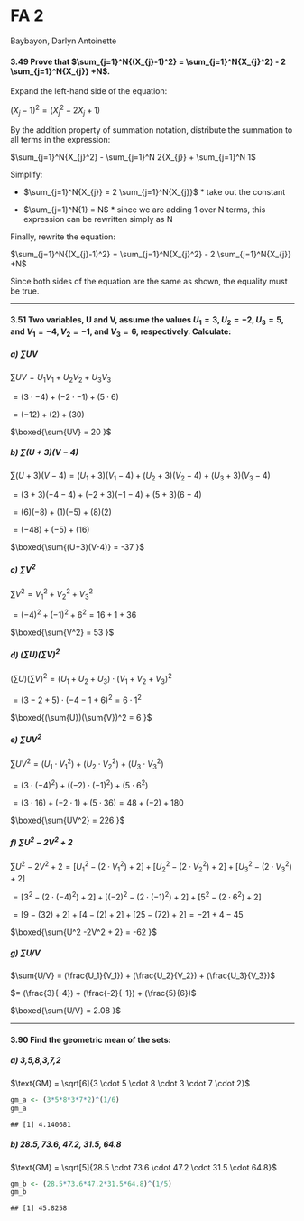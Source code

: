 FA 2
================
Baybayon, Darlyn Antoinette

#### 3.49 Prove that $\sum_{j=1}^N{(X_{j}-1)^2} = \sum_{j=1}^N{X_{j}^2} - 2 \sum_{j=1}^N{X_{j}} +N$.

Expand the left-hand side of the equation:

$(X_{j}-1)^2 = (X_{j}^2 - 2X_{j} + 1)$

By the addition property of summation notation, distribute the summation
to all terms in the expression:

$\sum_{j=1}^N{X_{j}^2} - \sum_{j=1}^N 2{X_{j}} + \sum_{j=1}^N 1$

Simplify:

- $\sum_{j=1}^N{X_{j}} = 2 \sum_{j=1}^N{X_{j}}$ \* take out the constant

- $\sum_{j=1}^N{1} = N$ \* since we are adding 1 over N terms, this
  expression can be rewritten simply as N

Finally, rewrite the equation:

$\sum_{j=1}^N{(X_{j}-1)^2} = \sum_{j=1}^N{X_{j}^2} - 2 \sum_{j=1}^N{X_{j}} +N$

Since both sides of the equation are the same as shown, the equality
must be true.

------------------------------------------------------------------------

#### 3.51 Two variables, U and V, assume the values $U_1 = 3, U_2 = - 2, U_3 = 5,$ and $V_1 = -4, V_2 = -1,$ and $V_3 = 6$, respectively. Calculate:

##### a) $\sum{UV}$

$\sum{UV} = U_1V_1 + U_2V_2 + U_3V_3$

$= (3 \cdot -4) + (-2 \cdot -1) + (5 \cdot 6)$

$= (-12) + (2) + (30)$

$\boxed{\sum{UV} = 20 }$

##### b) $\sum{(U+3)(V-4)}$

$\sum{(U+3)(V-4)} = (U_1 + 3)(V_1 - 4) + (U_2 + 3)(V_2 - 4) + (U_3 + 3)(V_3 - 4)$

$= (3+3)(-4-4) + (-2+3)(-1-4) + (5+3)(6-4)$

$= (6)(-8) + (1)(-5) + (8)(2)$

$= (-48) + (-5) + (16)$

$\boxed{\sum{(U+3)(V-4)} = -37 }$

##### c) $\sum{V^2}$

$\sum{V^2} = V_1^2 + V_2^2 + V_3^2$

$= (-4)^2 + (-1)^2 + 6^2 = 16 + 1 + 36$

$\boxed{\sum{V^2} = 53 }$

##### d) $(\sum{U})(\sum{V})^2$

$(\sum{U})(\sum{V})^2 = (U_1 + U_2 + U_3) \cdot (V_1 + V_2 + V_3)^2$

$= (3 - 2 + 5) \cdot (-4 - 1 + 6)^2 = 6 \cdot 1^2$

$\boxed{(\sum{U})(\sum{V})^2 = 6 }$

##### e) $\sum{UV^2}$

$\sum{UV^2} = (U_1 \cdot V_1^2) + (U_2 \cdot V_2^2) + (U_3 \cdot V_3^2)$

$= (3 \cdot (-4)^2) + ((-2) \cdot (-1)^2) + (5 \cdot 6^2)$

$= (3 \cdot 16) + (-2  \cdot 1) + (5  \cdot 36) = 48 + (-2) + 180$

$\boxed{\sum{UV^2} = 226 }$

##### f) $\sum{U^2 -2V^2 + 2}$

$\sum{U^2 -2V^2 + 2} = [U_1^2 - (2 \cdot V_1^2) + 2] + [U_2^2 - (2 \cdot V_2^2) + 2] + [U_3^2 - (2 \cdot V_3^2) + 2]$

$= [3^2 - (2 \cdot (-4)^2) + 2] + [(-2)^2 - (2 \cdot (-1)^2) + 2] + [5^2 - (2 \cdot 6^2) + 2]$

$= [9 - (32) + 2] + [4 - (2) + 2] + [25 - (72) + 2] = -21 +  4 - 45$

$\boxed{\sum{U^2 -2V^2 + 2} = -62 }$

##### g) $\sum{U/V}$

$\sum{U/V} = (\frac{U_1}{V_1}) + (\frac{U_2}{V_2}) + (\frac{U_3}{V_3})$

$= (\frac{3}{-4}) + (\frac{-2}{-1}) + (\frac{5}{6})$

$\boxed{\sum{U/V} = 2.08 }$

------------------------------------------------------------------------

#### 3.90 Find the geometric mean of the sets:

##### a) 3,5,8,3,7,2

$\text{GM} = \sqrt[6]{3 \cdot 5 \cdot 8 \cdot 3 \cdot 7 \cdot 2}$

``` r
gm_a <- (3*5*8*3*7*2)^(1/6)
gm_a
```

    ## [1] 4.140681

##### b) 28.5, 73.6, 47.2, 31.5, 64.8

$\text{GM} = \sqrt[5]{28.5 \cdot 73.6 \cdot 47.2 \cdot 31.5 \cdot 64.8}$

``` r
gm_b <- (28.5*73.6*47.2*31.5*64.8)^(1/5)
gm_b
```

    ## [1] 45.8258
